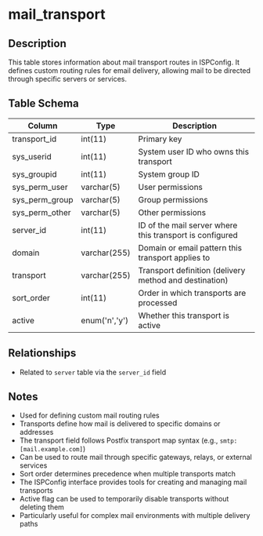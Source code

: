 # mail_transport

## Description
This table stores information about mail transport routes in ISPConfig. It defines custom routing rules for email delivery, allowing mail to be directed through specific servers or services.

## Table Schema
| Column | Type | Description |
|--------|------|-------------|
| transport_id | int(11) | Primary key |
| sys_userid | int(11) | System user ID who owns this transport |
| sys_groupid | int(11) | System group ID |
| sys_perm_user | varchar(5) | User permissions |
| sys_perm_group | varchar(5) | Group permissions |
| sys_perm_other | varchar(5) | Other permissions |
| server_id | int(11) | ID of the mail server where this transport is configured |
| domain | varchar(255) | Domain or email pattern this transport applies to |
| transport | varchar(255) | Transport definition (delivery method and destination) |
| sort_order | int(11) | Order in which transports are processed |
| active | enum('n','y') | Whether this transport is active |

## Relationships
- Related to `server` table via the `server_id` field

## Notes
- Used for defining custom mail routing rules
- Transports define how mail is delivered to specific domains or addresses
- The transport field follows Postfix transport map syntax (e.g., `smtp:[mail.example.com]`)
- Can be used to route mail through specific gateways, relays, or external services
- Sort order determines precedence when multiple transports match
- The ISPConfig interface provides tools for creating and managing mail transports
- Active flag can be used to temporarily disable transports without deleting them
- Particularly useful for complex mail environments with multiple delivery paths
